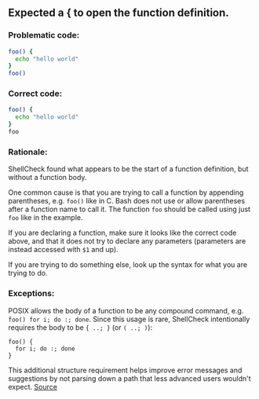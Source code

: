 ## Expected a { to open the function definition.

### Problematic code:

```sh
foo() {
  echo "hello world"
}
foo()
```

### Correct code:

```sh
foo() {
  echo "hello world"
}
foo
```
### Rationale:

ShellCheck found what appears to be the start of a function definition, but without a function body.

One common cause is that you are trying to call a function by appending parentheses, e.g. `foo()` like in C. Bash does not use or allow parentheses after a function name to call it. The function `foo` should be called using just `foo` like in the example. 

If you are declaring a function, make sure it looks like the correct code above, and that it does not try to declare any parameters (parameters are instead accessed with `$1` and up). 

If you are trying to do something else, look up the syntax for what you are trying to do.


### Exceptions:

POSIX allows the body of a function to be any compound command, e.g. `foo() for i; do :; done`. Since this usage is rare, ShellCheck intentionally requires the body to be `{ ..; }` (or `( ..; )`):

    foo() {
      for i; do :; done
    }

This additional structure requirement helps improve error messages and suggestions by not parsing down a path that less advanced users wouldn't expect.
[Source](https://github.com/koalaman/shellcheck/wiki/SC1064)

